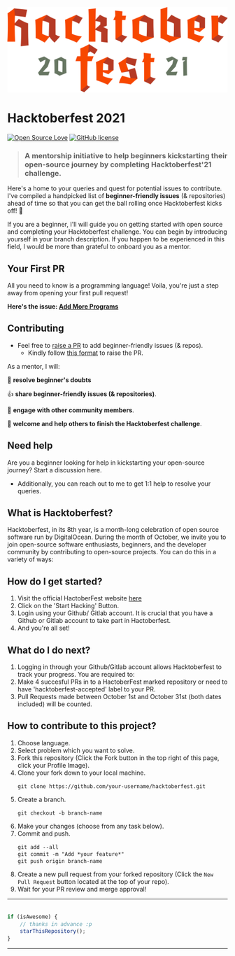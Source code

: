 
[![Hacktoberfest 2021](./assets/logo.png)](https://github.com/Lazeeez/HacktoberFest-21)
# Hacktoberfest 2021

[![Open Source Love](https://badges.frapsoft.com/os/v2/open-source.svg?v=103)](https://github.com/vinitshahdeo) [![GitHub license](https://img.shields.io/github/license/vinitshahdeo/HacktoberFest2K19?logo=GITHUB&style=flat)](https://github.com/vinitshahdeo/Hacktoberfest2021/blob/master/LICENSE) 

> ### A mentorship initiative to help beginners kickstarting their open-source journey by completing Hacktoberfest'21 challenge.

Here's a home to your queries and quest for potential issues to contribute. I've compiled a handpicked list of **beginner-friendly issues** (& repositories) ahead of time so that you can get the ball rolling once Hacktoberfest kicks off! 🚀 

If you are a beginner, I'll will guide you on getting started with open source and completing your Hacktoberfest challenge. You can begin by introducing yourself in your branch description. If you happen to be experienced in this field, I would be more than grateful to onboard you as a mentor.

## Your First PR

All you need to know is a programming language! Voila, you're just a step away from opening your first pull request!

**Here's the issue: [Add More Programs](https://github.com/Lazeeez/HacktoberFest-21/issues/1)**

## Contributing

- Feel free to [raise a PR](https://github.com/Lazeeez/HacktoberFest-21/pulls) to add beginner-friendly issues (& repos).
    - Kindly follow [this format](https://github.com/Lazeeez/HacktoberFest-21/blob/main/.github/PULL_REQUEST_TEMPLATE/ADD_NEW_ISSUE.md) to raise the PR.

As a mentor, I will:

🙏  **resolve beginner's doubts**

👍 **share beginner-friendly issues (& repositories)**.

💬 **engage with other community members**.

🤝 **welcome and help others to finish the Hacktoberfest challenge**.

## Need help

Are you a beginner looking for help in kickstarting  your open-source journey? Start a discussion here.

- Additionally, you can reach out to me to get 1:1 help to resolve your queries.


## What is Hacktoberfest?
Hacktoberfest, in its 8th year, is a month-long celebration of open source software run by DigitalOcean. During the month of October, we invite you to join open-source software enthusiasts, beginners, and the developer community by contributing to open-source projects. You can do this in a variety of ways:

## How do I get started?
1. Visit the official HactoberFest website [here](https://hacktoberfest.digitalocean.com/)
2. Click on the 'Start Hacking' Button.
3. Login using your Github/ Gitlab account. It is crucial that you have a Github or Gitlab account to take part in Hactoberfest.
4. And you're all set!

## What do I do next?
1. Logging in through your Github/Gitlab account allows Hacktoberfest to track your progress. You are required to:
2. Make 4 succesful PRs in to a HactoberFest marked repository or need to have 'hacktoberfest-accepted' label to your PR.
3. Pull Requests made between October 1st and October 31st (both dates included) will be counted.

## How to contribute to this project?
1. Choose language.
2. Select problem which you want to solve.
3. Fork this repository (Click the Fork button in the top right of this page, click your Profile Image).
4. Clone your fork down to your local machine.
    ```
    git clone https://github.com/your-username/hacktoberfest.git
    ```
5. Create a branch.
    ```
    git checkout -b branch-name
    ```
6. Make your changes (choose from any task below).
7. Commit and push.
    ```
    git add --all
    git commit -m "Add *your feature*"
    git push origin branch-name
    ```
8. Create a new pull request from your forked repository (Click the `New Pull Request` button located at the top of your repo).
9. Wait for your PR review and merge approval!

---------

```javascript

if (isAwesome) {
    // thanks in advance :p
    starThisRepository();
}

```

-----------
